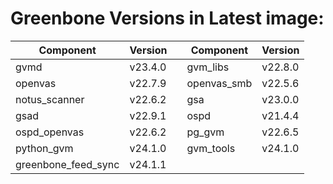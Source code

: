 # Greenbone Versions in Latest image: #
Component | Version | | Component | Version
----------|----------|-|----------|---------
| gvmd | v23.4.0 | | gvm_libs | v22.8.0 |
| openvas | v22.7.9 | | openvas_smb | v22.5.6 |
| notus_scanner | v22.6.2 | | gsa | v23.0.0 |
| gsad | v22.9.1 | | ospd | v21.4.4 |
| ospd_openvas | v22.6.2 | | pg_gvm | v22.6.5 |
| python_gvm | v24.1.0 | | gvm_tools | v24.1.0 |
| greenbone_feed_sync | v24.1.1 |